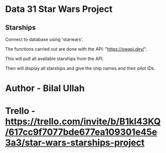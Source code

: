 # Data 31 Star Wars Project

## Starships

Connect to database using 'starwars'.

The functions carried out are done with the API: "https://swapi.dev/".

This will pull all available starships from the API.

Then will display all starships and give the ship names and their pilot IDs.

# Author - Bilal Ullah
# Trello - https://trello.com/invite/b/B1kl43KQ/617cc9f7077bde677ea109301e45e3a3/star-wars-starships-project